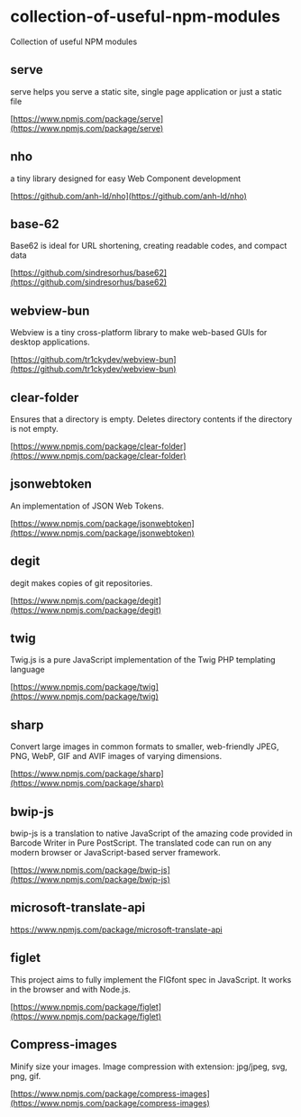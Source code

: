 # collection-of-useful-npm-modules
Collection of useful NPM modules

## serve

serve helps you serve a static site, single page application or just a static file

[https://www.npmjs.com/package/serve](https://www.npmjs.com/package/serve)

## nho

a tiny library designed for easy Web Component development

[https://github.com/anh-ld/nho](https://github.com/anh-ld/nho)

## base-62

Base62 is ideal for URL shortening, creating readable codes, and compact data

[https://github.com/sindresorhus/base62](https://github.com/sindresorhus/base62)

## webview-bun

Webview is a tiny cross-platform library to make web-based GUIs for desktop applications.

[https://github.com/tr1ckydev/webview-bun](https://github.com/tr1ckydev/webview-bun)

## clear-folder

Ensures that a directory is empty. Deletes directory contents if the directory is not empty. 

[https://www.npmjs.com/package/clear-folder](https://www.npmjs.com/package/clear-folder)

## jsonwebtoken

An implementation of JSON Web Tokens.

[https://www.npmjs.com/package/jsonwebtoken](https://www.npmjs.com/package/jsonwebtoken)

## degit

degit makes copies of git repositories.

[https://www.npmjs.com/package/degit](https://www.npmjs.com/package/degit)

## twig

Twig.js is a pure JavaScript implementation of the Twig PHP templating language 

[https://www.npmjs.com/package/twig](https://www.npmjs.com/package/twig)

## sharp

Convert large images in common formats to smaller, web-friendly JPEG, PNG, WebP, GIF and AVIF images of varying dimensions.

[https://www.npmjs.com/package/sharp](https://www.npmjs.com/package/sharp)

## bwip-js

bwip-js is a translation to native JavaScript of the amazing code provided in Barcode Writer in Pure PostScript. The translated code can run on any modern browser or JavaScript-based server framework.

[https://www.npmjs.com/package/bwip-js](https://www.npmjs.com/package/bwip-js)

## microsoft-translate-api

https://www.npmjs.com/package/microsoft-translate-api

## figlet

This project aims to fully implement the FIGfont spec in JavaScript. It works in the browser and with Node.js.

[https://www.npmjs.com/package/figlet](https://www.npmjs.com/package/figlet)

## Compress-images

Minify size your images. Image compression with extension: jpg/jpeg, svg, png, gif.

[https://www.npmjs.com/package/compress-images](https://www.npmjs.com/package/compress-images)
